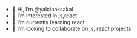 - 👋 Hi, I’m @yalcinaksakal
- 👀 I’m interested in js,react
- 🌱 I’m currently learning react
- 💞️ I’m looking to collaborate on js, react projects

<!---
yalcinaksakal/yalcinaksakal is a ✨ special ✨ repository because its `README.md` (this file) appears on your GitHub profile.
You can click the Preview link to take a look at your changes.
--->
